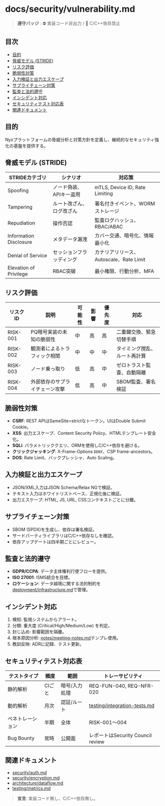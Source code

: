 # docs/security/vulnerability.md

> **遵守バッジ** : :no_entry: 実装コード非出力 / :no_entry_sign: C/C++依存禁止

## 目次
- [目的](#目的)
- [脅威モデル (STRIDE)](#脅威モデル-stride)
- [リスク評価](#リスク評価)
- [脆弱性対策](#脆弱性対策)
- [入力検証と出力エスケープ](#入力検証と出力エスケープ)
- [サプライチェーン対策](#サプライチェーン対策)
- [監査と法的遵守](#監査と法的遵守)
- [インシデント対応](#インシデント対応)
- [セキュリティテスト対応表](#セキュリティテスト対応表)
- [関連ドキュメント](#関連ドキュメント)

## 目的
Nyxプラットフォームの脅威分析と対策方針を定義し、継続的なセキュリティ強化の基盤を提供する。

## 脅威モデル (STRIDE)
| STRIDEカテゴリ | シナリオ | 対応策 |
|----------------|----------|--------|
| Spoofing | ノード偽装、APIキー盗用 | mTLS, Device ID, Rate Limiting |
| Tampering | ルート改ざん、ログ改ざん | 署名付きイベント、WORMストレージ |
| Repudiation | 操作否認 | 監査ログハッシュ、RBAC/ABAC |
| Information Disclosure | メタデータ漏洩 | カバー交通、暗号化、情報最小化 |
| Denial of Service | セッションフラッディング | カナリアリリース、Autoscale、Rate Limit |
| Elevation of Privilege | RBAC突破 | 最小権限、行動分析、MFA |

## リスク評価
| リスクID | 説明 | 可能性 | 影響 | 優先度 | 対応 |
|----------|------|--------|------|--------|------|
| RISK-001 | PQ暗号実装の未知の脆弱性 | 中 | 高 | 高 | 二重鍵交換、緊急切替手順 |
| RISK-002 | 観測者によるトラフィック相関 | 中 | 中 | 中 | タイミング撹乱、ルート再計算 |
| RISK-003 | ノード乗っ取り | 低 | 高 | 中 | ゼロトラスト監査、自動隔離 |
| RISK-004 | 外部依存のサプライチェーン攻撃 | 低 | 高 | 中 | SBOM監査、署名検証 |

## 脆弱性対策
- **CSRF**: REST APIはSameSite=strictなトークン。UIはDouble Submit Cookie。
- **XSS**: 出力エスケープ、Content Security Policy、HTMLテンプレート安全化。
- **SQLi**: パラメトリッククエリ、ORMを使用しC/C++依存を避ける。
- **クリックジャッキング**: X-Frame-Options `DENY`、CSP frame-ancestors。
- **DOS**: Rate Limit、バックプレッシャ、Auto Scaling。

## 入力検証と出力エスケープ
- JSON/XML入力はJSON Schema/Relax NGで検証。
- テキスト入力はホワイトリストベース、正規化後に検証。
- 出力エスケープ: HTML, JS, URL, CSSコンテキストごとに分離。

## サプライチェーン対策
- SBOM (SPDX)を生成し、依存は署名検証。
- サードパーティライブラリはC/C++依存なしを確認。
- 依存アップデートは四半期ごとにレビュー。

## 監査と法的遵守
- **GDPR/CCPA**: データ主体権利行使フローを提供。
- **ISO 27001**: ISMS統合を目標。
- **ロケーション**: データ越境に関する法的制約を[deployment/infrastructure.md](../deployment/infrastructure.md)で管理。

## インシデント対応
1. 検知: 監視システムからアラート。
2. 分類: 重大度 (Critical/High/Medium/Low) を判定。
3. 封じ込め: 影響範囲を隔離。
4. 根本原因分析: [notes/meeting-notes.md](../notes/meeting-notes.md)テンプレ使用。
5. 教訓反映: ADRに記録、テスト更新。

## セキュリティテスト対応表
| テストタイプ | 頻度 | 範囲 | トレーサビリティ |
|--------------|------|------|------------------|
| 静的解析 | CIごと | 暗号/入力処理 | REQ-FUN-040, REQ-NFR-020 |
| 動的解析 | 月次 | 認証/ルート | [testing/integration-tests.md](../testing/integration-tests.md) |
| ペネトレーション | 半期 | 全体 | RISK-001〜004 |
| Bug Bounty | 常時 | 公開面 | レポートはSecurity Council review |

## 関連ドキュメント
- [security/auth.md](./auth.md)
- [security/encryption.md](./encryption.md)
- [architecture/dataflow.md](../architecture/dataflow.md)
- [testing/metrics.md](../testing/metrics.md)

> **宣言**: 実装コード無し、C/C++依存無し。